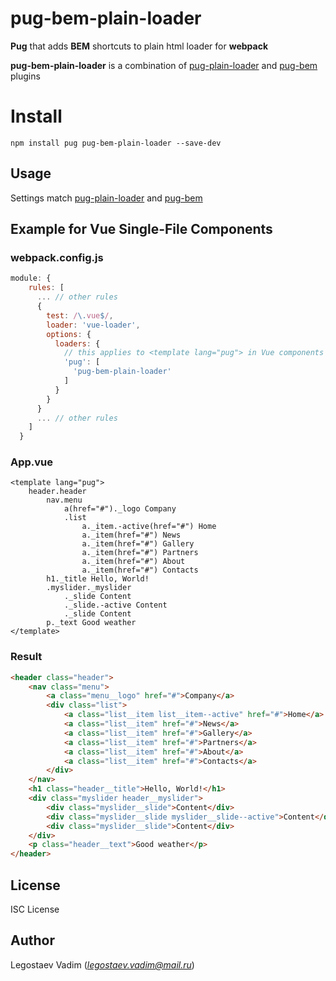 # pug-bem-plain-loader

**Pug** that adds **BEM** shortcuts to plain html loader for **webpack**

**pug-bem-plain-loader** is a combination of [pug-plain-loader](https://www.npmjs.com/package/pug-plain-loader) and [pug-bem](https://www.npmjs.com/package/pug-bem) plugins

# Install

```
npm install pug pug-bem-plain-loader --save-dev
```

## Usage

Settings match [pug-plain-loader](https://www.npmjs.com/package/pug-plain-loader) and [pug-bem](https://www.npmjs.com/package/pug-bem)

## Example for Vue Single-File Components

### webpack.config.js

```js
module: {
    rules: [
      ... // other rules
      {
        test: /\.vue$/,
        loader: 'vue-loader',
        options: {
          loaders: {
            // this applies to <template lang="pug"> in Vue components
            'pug': [
              'pug-bem-plain-loader'
            ]
          }
        }
      }
      ... // other rules
    ]
  }
```

### App.vue

```pug
<template lang="pug">
    header.header
        nav.menu
            a(href="#")._logo Company
            .list
                a._item.-active(href="#") Home
                a._item(href="#") News
                a._item(href="#") Gallery
                a._item(href="#") Partners
                a._item(href="#") About
                a._item(href="#") Contacts
        h1._title Hello, World!
        .myslider._myslider
            ._slide Content
            ._slide.-active Content
            ._slide Content
        p._text Good weather
</template>
```

### Result

```html
<header class="header">
    <nav class="menu">
        <a class="menu__logo" href="#">Company</a>
        <div class="list">
            <a class="list__item list__item--active" href="#">Home</a>
            <a class="list__item" href="#">News</a>
            <a class="list__item" href="#">Gallery</a>
            <a class="list__item" href="#">Partners</a>
            <a class="list__item" href="#">About</a>
            <a class="list__item" href="#">Contacts</a>
        </div>
    </nav>
    <h1 class="header__title">Hello, World!</h1>
    <div class="myslider header__myslider">
        <div class="myslider__slide">Content</div>
        <div class="myslider__slide myslider__slide--active">Content</div>
        <div class="myslider__slide">Content</div>
    </div>
    <p class="header__text">Good weather</p>
</header>
```

## License

ISC License

## Author

Legostaev Vadim (*legostaev.vadim@mail.ru*)